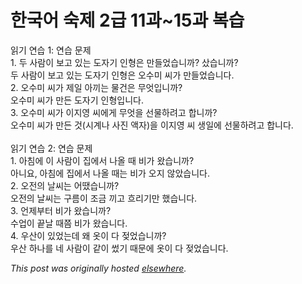 # 한국어 숙제 2급 11과~15과 복습

<p>&#51069;&#44592; &#50672;&#49845; 1: &#50672;&#49845; &#47928;&#51228;<br>1. &#46160; &#49324;&#46988;&#51060; &#48372;&#44256; &#51080;&#45716; &#46020;&#51088;&#44592; &#51064;&#54805;&#51008; &#47564;&#46308;&#50632;&#49845;&#45768;&#44620;? &#49344;&#49845;&#45768;&#44620;?<br>&#46160; &#49324;&#46988;&#51060; &#48372;&#44256; &#51080;&#45716; &#46020;&#51088;&#44592; &#51064;&#54805;&#51008; &#50724;&#49688;&#48120; &#50472;&#44032; &#47564;&#46308;&#50632;&#49845;&#45768;&#45796;.<br>2. &#50724;&#49688;&#48120; &#50472;&#44032; &#51228;&#51068; &#50500;&#45180;&#45716; &#47932;&#44148;&#51008; &#47924;&#50631;&#51077;&#45768;&#44620;?<br>&#50724;&#49688;&#48120; &#50472;&#44032; &#47564;&#46304; &#46020;&#51088;&#44592; &#51064;&#54805;&#51077;&#45768;&#45796;.<br>3. &#50724;&#49688;&#48120; &#50472;&#44032; &#51060;&#51648;&#50689; &#50472;&#50640;&#44172; &#47924;&#50631;&#51012; &#49440;&#47932;&#54616;&#47140;&#44256; &#54633;&#45768;&#44620;?<br>&#50724;&#49688;&#48120; &#50472;&#44032; &#47564;&#46304; &#44163;(&#49884;&#44228;&#45208; &#49324;&#51652; &#50529;&#51088;)&#51012; &#51060;&#51648;&#50689; &#50472; &#49373;&#51068;&#50640; &#49440;&#47932;&#54616;&#47140;&#44256; &#54633;&#45768;&#45796;.<br><br>&#51069;&#44592; &#50672;&#49845; 2: &#50672;&#49845; &#47928;&#51228;<br>1. &#50500;&#52840;&#50640; &#51060; &#49324;&#46988;&#51060; &#51665;&#50640;&#49436; &#45208;&#50732; &#46412; &#48708;&#44032; &#50772;&#49845;&#45768;&#44620;?<br>&#50500;&#45768;&#50836;, &#50500;&#52840;&#50640; &#51665;&#50640;&#49436; &#45208;&#50732; &#46412;&#45716; &#48708;&#44032; &#50724;&#51648; &#50506;&#50520;&#49845;&#45768;&#45796;.<br>2. &#50724;&#51204;&#51032; &#45216;&#50472;&#45716; &#50612;&#46432;&#49845;&#45768;&#44620;?<br>&#50724;&#51204;&#51032; &#45216;&#50472;&#45716; &#44396;&#47492;&#51060; &#51312;&#44552; &#45180;&#44256; &#55120;&#47532;&#44592;&#47564; &#54664;&#49845;&#45768;&#45796;.<br>3. &#50616;&#51228;&#48512;&#53552; &#48708;&#44032; &#50772;&#49845;&#45768;&#44620;?<br>&#49688;&#50629;&#51060; &#45149;&#45216; &#46412;&#52196; &#48708;&#44032; &#50772;&#49845;&#45768;&#45796;.<br>4. &#50864;&#49328;&#51060; &#51080;&#50632;&#45716;&#45936; &#50780; &#50743;&#51060; &#45796; &#51222;&#50632;&#49845;&#45768;&#44620;?<br>&#50864;&#49328; &#54616;&#45208;&#47484; &#45348; &#49324;&#46988;&#51060; &#44057;&#51060; &#50044;&#44592; &#46412;&#47928;&#50640; &#50743;&#51060; &#45796; &#51222;&#50632;&#49845;&#45768;&#45796;.</p>


*This post was originally hosted [elsewhere](http://planspace.blogspot.com/2009/05/2-1115.html).*
